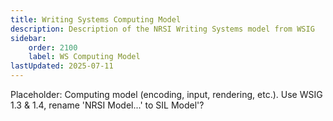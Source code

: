 ```yaml
---
title: Writing Systems Computing Model
description: Description of the NRSI Writing Systems model from WSIG
sidebar:
    order: 2100
    label: WS Computing Model
lastUpdated: 2025-07-11
---
```


Placeholder: Computing model (encoding, input, rendering, etc.). Use WSIG 1.3 & 1.4, rename 'NRSI Model...' to SIL Model'?
